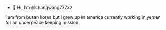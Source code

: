 - 👋 Hi, I’m @changwang77732

i am from busan korea
 but i grew up in america
currently working in yemen
for an underpeace keeping mission
